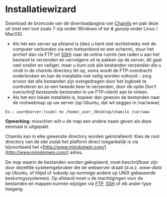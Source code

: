 # Installatiewizard

Download de broncode van de downloadpagina van [Chamilo](http://www.chamilo.org/en/download) en pak deze uit \(met een tool zoals 7-zip onder Windows of _tar & gunzip_ onder Linux / MacOS\).

* Als het een server op afstand is \(dwz u bent niet rechtstreeks met de computer verbonden via een toetsenbord en een scherm\), stuur het archief dan via FTP \(of [SSH](http://fr.wikipedia.org/wiki/Secure_Shell)\) naar de online ruimte \(we raden u aan het bestand te verzenden en vervolgens uit te pakken op de server, dit gaat veel sneller en veiliger, maar u kunt ook alle bestanden verzenden die u vindt in de _chamilo_ directory let op, soms wordt de FTP-overdracht onderbroken en kan de installatie niet veilig worden voltooid - zorg ervoor dat alle bestanden zijn overgedragen door het logboek te controleren en ze een tweede keer te verzenden, door de optie _Don't overschrijf bestaande bestanden_ in uw FTP-client\) aan te vinken.
* Als het een lokale installatie is, kopieer dan gewoon de bestanden naar de rootwebmap op uw server \(op Ubuntu, dat wil zeggen in /var/www\).

```
Ex.: user@server:(sudo) mv /home/_user_/Desktop/chamilo /var/www
```

**Opmerking**: misschien wilt u de map een andere naam geven als deze eenmaal is uitgepakt.

Chamilo kan in elke gewenste directory worden geïnstalleerd. Kies de root directory van de site zodat het platform direct toegankelijk is via bijvoorbeeld het «[http://www.mijndomein.com/](http://www.mijndomein.com/) adres.

De map waarin de bestanden worden gekopieerd, moet beschrijfbaar zijn door dezelfde systeemgebruiker die de webserver draait \(d.w.z. _www-data_ op Ubuntu, of _httpd_ of _nobody_ op sommige andere op UNIX gebaseerde besturingssystemen\). Op afstand moet u de machtigingen voor de bestanden en mappen kunnen wijzigen via [FTP](http://fr.wikipedia.org/wiki/FileZilla), [SSH](http://fr.wikipedia.org/wiki/Secure_Shell) of elk ander type toegang.
